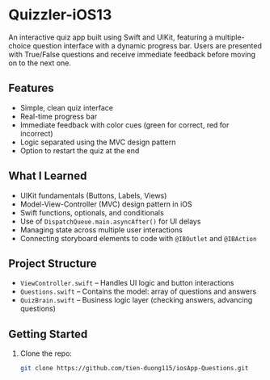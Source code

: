 # Quizzler-iOS13

An interactive quiz app built using Swift and UIKit, featuring a multiple-choice question interface with a dynamic progress bar. Users are presented with True/False questions and receive immediate feedback before moving on to the next one.

## Features

- Simple, clean quiz interface
- Real-time progress bar
- Immediate feedback with color cues (green for correct, red for incorrect)
- Logic separated using the MVC design pattern
- Option to restart the quiz at the end

## What I Learned

- UIKit fundamentals (Buttons, Labels, Views)
- Model-View-Controller (MVC) design pattern in iOS
- Swift functions, optionals, and conditionals
- Use of `DispatchQueue.main.asyncAfter()` for UI delays
- Managing state across multiple user interactions
- Connecting storyboard elements to code with `@IBOutlet` and `@IBAction`

## Project Structure

- `ViewController.swift` – Handles UI logic and button interactions
- `Questions.swift` – Contains the model: array of questions and answers
- `QuizBrain.swift` – Business logic layer (checking answers, advancing questions)

## Getting Started

1. Clone the repo:
   ```bash
   git clone https://github.com/tien-duong115/iosApp-Questions.git
